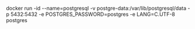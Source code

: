docker run -id --name=postgresql -v postgre-data:/var/lib/postgresql/data -p 5432:5432 -e POSTGRES_PASSWORD=postgres -e LANG=C.UTF-8 postgres